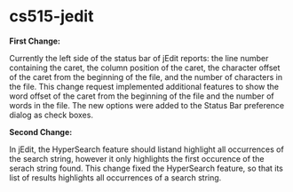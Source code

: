 # cs515-jedit



**First Change:**

Currently the left side of the status bar of jEdit reports: the line number containing the caret, the column position of the caret,
the character offset of the caret from the beginning of the file, and the number of characters in the file. This change request implemented additional features to 
show the word offset of the caret from the beginning of the file and the number of words in the file. The new options were added to the Status Bar preference dialog 
as check boxes.

**Second Change:**

In jEdit, the HyperSearch feature should listand highlight all occurrences of the search string, however it only highlights the first occurence of the serach string
found. This change fixed the HyperSearch feature, so that its list of results highlights all occurrences of a search string.
